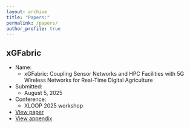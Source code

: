 ```yaml
---
layout: archive
title: "Papers:"
permalink: /papers/
author_profile: true
---
```



## xGFabric

* Name: 
  * xGFabric: Coupling Sensor Networks and HPC Facilities with 5G Wireless Networks for Real-Time Digital Agriculture
* Submitted:
  * August 5, 2025
* Conference:
  * XLOOP 2025 workshop
* [View paper](../files/papers/xGFabric_SC25_Workshop.pdf)
* [View appendix](../files/papers/xGFabric_SC25_Appendix.pdf)